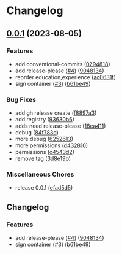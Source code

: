 # Changelog

## [0.0.1](https://github.com/bpbeatty/resume/compare/v1.1.7...v0.0.1) (2023-08-05)


### Features

* add conventional-commits ([0294818](https://github.com/bpbeatty/resume/commit/02948187b3c06be5b0cedd689ee122ac0e89f342))
* add release-please ([#4](https://github.com/bpbeatty/resume/issues/4)) ([9048134](https://github.com/bpbeatty/resume/commit/904813436ab7c78928be23786c9e6f1b07f99d29))
* reorder education,experience ([ac0631f](https://github.com/bpbeatty/resume/commit/ac0631f663d223acb2ed23168aff2dce3c586c33))
* sign container ([#3](https://github.com/bpbeatty/resume/issues/3)) ([b61be49](https://github.com/bpbeatty/resume/commit/b61be493a4725ba7b7c245a1b2b4a8dd1a179882))


### Bug Fixes

* add gh release create ([f8897a3](https://github.com/bpbeatty/resume/commit/f8897a3531519ee50666c73ec4434173966e556e))
* add registry ([93630b6](https://github.com/bpbeatty/resume/commit/93630b6b946aaa6a677f1ce51fc63054bab9171b))
* adds need release-please ([18ea411](https://github.com/bpbeatty/resume/commit/18ea41115e2f45414f183e2f826bf0a87e0e01c1))
* debug ([84f783d](https://github.com/bpbeatty/resume/commit/84f783d8a6b7f96b75a1cf9dcd700bd35e2e4594))
* more debug ([6252613](https://github.com/bpbeatty/resume/commit/6252613a4084a94c4c2683e19dffeebe42579b5f))
* more permissions ([d432810](https://github.com/bpbeatty/resume/commit/d4328101321f017b4e5cb6a59c5e5d5c76b3e1a1))
* permissions ([c4543d2](https://github.com/bpbeatty/resume/commit/c4543d230bc4305d162b5f042a92c67e4d46e76f))
* remove tag ([3d8e19b](https://github.com/bpbeatty/resume/commit/3d8e19b7e0e94951c67046e2969f825cb125995e))


### Miscellaneous Chores

* release 0.0.1 ([efad5d5](https://github.com/bpbeatty/resume/commit/efad5d5aac2f881c157450ae61d92a97b05d66c3))

## Changelog


### Features

* add release-please ([#4](https://github.com/bpbeatty/resume/issues/4)) ([9048134](https://github.com/bpbeatty/resume/commit/904813436ab7c78928be23786c9e6f1b07f99d29))
* sign container ([#3](https://github.com/bpbeatty/resume/issues/3)) ([b61be49](https://github.com/bpbeatty/resume/commit/b61be493a4725ba7b7c245a1b2b4a8dd1a179882))
